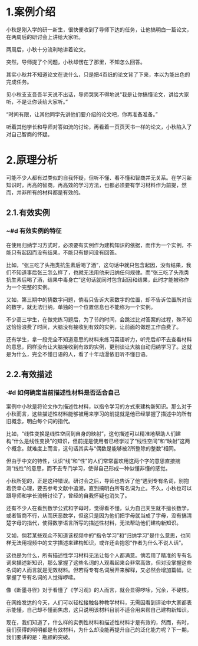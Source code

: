 # 1.案例介绍

小秋是刚入学的研一新生，很快便收到了导师下达的任务，让他搞明白一篇论文，在两周后的研讨会上讲给大家听。

两周后，小秋十分流利地讲着论文。

突然，导师提了个问题，小秋却愣在了那里，不知怎么回答。

其实小秋并不知道论文在说什么，只是把4页纸的论文背了下来，本以为能出色的完成任务。

见小秋支支吾吾半天说不出话，导师哭笑不得地说“我是让你搞懂论文，讲给大家听，不是让你读给大家听。”

“时间有限，让其他同学先讲他们要介绍的论文吧，你再准备准备。”

听着其他学长和导师对答如流的讨论，再看着一页页天书一样的论文，小秋陷入了对自己智商的怀疑。

# 2.原理分析

可能不少人都有过类似的自我怀疑，但听不懂、看不懂和智商并无关系。在学习新知识时，再高的智商，再高效的学习方法，也都必须要有学习材料作为前提，然而，并非所有的材料都是有效的。

## 2.1.有效实例 

### ~#d 有效实例的特征

在使用归纳学习方式时，必须要有实例作为建构知识的依据，而作为一个实例，不能只有起因而没有结果，不能只有提问没有回答。

比如，“张三吃了头孢类抗生素后喝了酒”，这句话中就只包含起因，没有结果，我们不知道事后张三怎么样了，也就无法用他来归纳任何规律。而“张三吃了头孢类抗生素后喝了酒，结果中毒身亡”这句话就同时包含起因和结果，此时才能被称作为一个完整的实例。

又如，第三期中的猜数字问题，倘若只告诉大家数字的位置，却不告诉位置所对应的数字，就无法归纳，单独的一个位置信息也不能称为一个实例。

不少高三学生，在做完练习题后，为了节约时间，会跳过比对答案的过程，殊不知这恰恰浪费了时间，大脑没有接收到有效的实例，让前面的做题工作白费了。

还有学生，拿一段完全不知道意思的材料来练习英语听力，听完后却不去查看材料的意思，同样没有让大脑接收到有效的实例，更别谈让大脑自动归纳学习了。这就是为什么，完全不懂日语的人，看了十年动漫依旧听不懂日语。

## 2.2.有效描述 

### ·#d 如何确定当前描述性材料是否适合自己

案例中小秋是将论文作为描述性材料，以指令学习的方式来建构新知识。那么对于小秋而言，这些描述性材料能够被用来学习的前提就是他已经掌握了描述中的所有旧概念，明白每个词的指代。

比如，“线性变换是线性空间到自身的映射”，这句描述可以精准地帮助人们建构“什么是线性变换”的知识，但前提是使用者已经学过了“线性空间”和“映射”这两个概念。就难度上而言，这句话其实与“偶数是能够被2所整除的整数”相同。

但由于中文的特性，认识“线”和“性”的人们常常喜欢用这两个字的意思直接揣测“线性”的意思，而不去专门学习，使得自己形成一种似懂非懂的感觉。

小秋所犯的，正是这种错误。研讨会之后，导师也告诉了他“遇到专有名词，别抱着侥幸心理，要去参考文献中追溯，直到搞明白所有名词为止。不久，小秋也可以跟导师和学长流畅讨论了，曾经的自我怀疑也消失了。

还有不少人在看到数学公式和字母时，觉得看不懂，认为自己天生就不擅长数学，或者智商不行，从而厌恶数学，但这只是因为他们把字母就当成了字母，没有搞清楚字母的指代，使得数学语言所写的描述性材料，无法帮助他们建构新知识。

又如，倘若某些观众不知道该视频中的“指令学习”和“归纳学习”是什么意思，也同样无法用视频中的文字描述来建构知识，或许还会抱怨“作者为什么不说人话”。

这也是为什么，所有描述性学习材料无法让每个人都满意。倘若用了精准的专有名词来描述新知识，那么掌握了这些名词的人观看起来会非常高效，但对没掌握这些名词的人而言就是无效材料。但若将专有名词展开来解释，又必然会增加篇幅，让掌握了专有名词的人觉得啰嗦。

像《断墨寻径》对于看懂了《学习观》的人而言，就会显得啰嗦，冗余，不硬核。

在网络发达的今天，人们可以轻松接触各种教学材料，无需因看到评论中大家都表示能懂，自己却不懂而焦虑，这只说明该材料目前不适合用来帮自己建构新知识。

现在，我们知道了，什么样的实例性材料和描述性材料才是有效的，然而，有时，我们获得的明明都是有效材料，为什么却没能再提升自己的泛化能力呢？下一期，我们要讲的是：瓶颈的突破。








